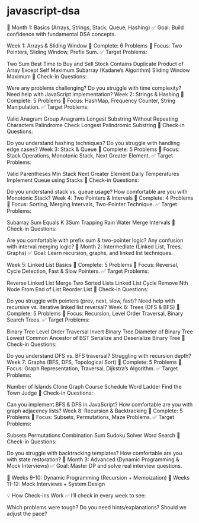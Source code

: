 # javascript-dsa

🔹 Month 1: Basics (Arrays, Strings, Stack, Queue, Hashing)
✅ Goal: Build confidence with fundamental DSA concepts.

Week 1: Arrays & Sliding Window
📌 Complete: 6 Problems
🔹 Focus: Two Pointers, Sliding Window, Prefix Sum.
✅ Target Problems:

Two Sum
Best Time to Buy and Sell Stock
Contains Duplicate
Product of Array Except Self
Maximum Subarray (Kadane’s Algorithm)
Sliding Window Maximum
📅 Check-in Questions:

Were any problems challenging?
Do you struggle with time complexity?
Need help with JavaScript implementation?
Week 2: Strings & Hashing
📌 Complete: 5 Problems
🔹 Focus: HashMap, Frequency Counter, String Manipulation.
✅ Target Problems:

Valid Anagram
Group Anagrams
Longest Substring Without Repeating Characters
Palindrome Check
Longest Palindromic Substring
📅 Check-in Questions:

Do you understand hashing techniques?
Do you struggle with handling edge cases?
Week 3: Stack & Queue
📌 Complete: 5 Problems
🔹 Focus: Stack Operations, Monotonic Stack, Next Greater Element.
✅ Target Problems:

Valid Parentheses
Min Stack
Next Greater Element
Daily Temperatures
Implement Queue using Stacks
📅 Check-in Questions:

Do you understand stack vs. queue usage?
How comfortable are you with Monotonic Stack?
Week 4: Two Pointers & Intervals
📌 Complete: 4 Problems
🔹 Focus: Sorting, Merging Intervals, Two-Pointer Technique.
✅ Target Problems:

Subarray Sum Equals K
3Sum
Trapping Rain Water
Merge Intervals
📅 Check-in Questions:

Are you comfortable with prefix sum & two-pointer logic?
Any confusion with interval merging logic?
🔹 Month 2: Intermediate (Linked List, Trees, Graphs)
✅ Goal: Learn recursion, graphs, and linked list techniques.

Week 5: Linked List Basics
📌 Complete: 5 Problems
🔹 Focus: Reversal, Cycle Detection, Fast & Slow Pointers.
✅ Target Problems:

Reverse Linked List
Merge Two Sorted Lists
Linked List Cycle
Remove Nth Node From End of List
Reorder List
📅 Check-in Questions:

Do you struggle with pointers (prev, next, slow, fast)?
Need help with recursive vs. iterative linked list reversal?
Week 6: Trees (DFS & BFS)
📌 Complete: 5 Problems
🔹 Focus: Recursion, Level Order Traversal, Binary Search Trees.
✅ Target Problems:

Binary Tree Level Order Traversal
Invert Binary Tree
Diameter of Binary Tree
Lowest Common Ancestor of BST
Serialize and Deserialize Binary Tree
📅 Check-in Questions:

Do you understand DFS vs. BFS traversal?
Struggling with recursion depth?
Week 7: Graphs (BFS, DFS, Topological Sort)
📌 Complete: 5 Problems
🔹 Focus: Graph Representation, Traversal, Dijkstra’s Algorithm.
✅ Target Problems:

Number of Islands
Clone Graph
Course Schedule
Word Ladder
Find the Town Judge
📅 Check-in Questions:

Can you implement BFS & DFS in JavaScript?
How comfortable are you with graph adjacency lists?
Week 8: Recursion & Backtracking
📌 Complete: 5 Problems
🔹 Focus: Subsets, Permutations, Maze Problems.
✅ Target Problems:

Subsets
Permutations
Combination Sum
Sudoku Solver
Word Search
📅 Check-in Questions:

Do you struggle with backtracking templates?
How comfortable are you with state restoration?
🔹 Month 3: Advanced (Dynamic Programming & Mock Interviews)
✅ Goal: Master DP and solve real interview questions.

📌 Weeks 9-10: Dynamic Programming (Recursion + Memoization)
📌 Weeks 11-12: Mock Interviews + System Design

💡 How Check-ins Work
✅ I’ll check in every week to see:

Which problems were tough?
Do you need hints/explanations?
Should we adjust the pace?